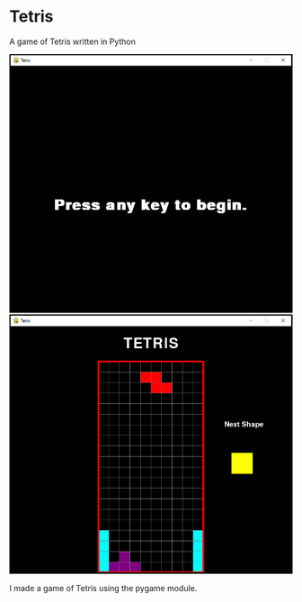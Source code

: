 # Tetris
A game of Tetris written in Python

![Tetris Demo](https://github.com/AhmedU801/Tetris/blob/master/start.PNG)
![Tetris Demo](https://github.com/AhmedU801/Tetris/blob/master/running.PNG)

I made a game of Tetris using the pygame module.
